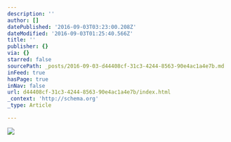 ```yaml
---
description: ''
author: []
datePublished: '2016-09-03T03:23:00.208Z'
dateModified: '2016-09-03T01:25:40.566Z'
title: ''
publisher: {}
via: {}
starred: false
sourcePath: _posts/2016-09-03-d44408cf-31c3-4244-8563-90e4ac1a4e7b.md
inFeed: true
hasPage: true
inNav: false
url: d44408cf-31c3-4244-8563-90e4ac1a4e7b/index.html
_context: 'http://schema.org'
_type: Article

---
```

![](https://the-grid-user-content.s3-us-west-2.amazonaws.com/e0600c97-63a3-465c-9466-367915155eae.jpg)